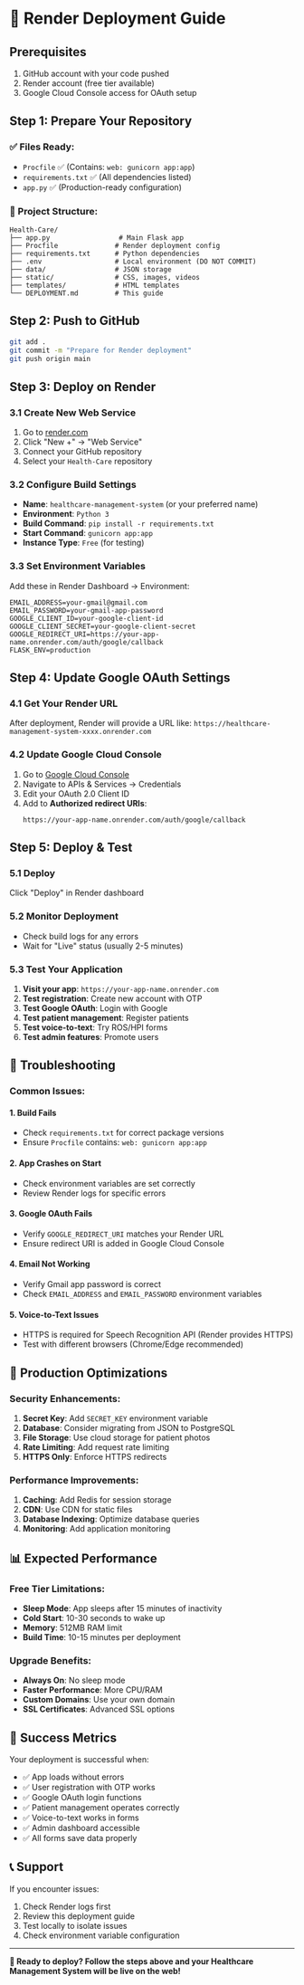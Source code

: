 # 🚀 Render Deployment Guide

## Prerequisites
1. GitHub account with your code pushed
2. Render account (free tier available)
3. Google Cloud Console access for OAuth setup

## Step 1: Prepare Your Repository

### ✅ Files Ready:
- `Procfile` ✅ (Contains: `web: gunicorn app:app`)
- `requirements.txt` ✅ (All dependencies listed)
- `app.py` ✅ (Production-ready configuration)

### 📁 Project Structure:
```
Health-Care/
├── app.py                 # Main Flask app
├── Procfile              # Render deployment config
├── requirements.txt      # Python dependencies
├── .env                  # Local environment (DO NOT COMMIT)
├── data/                 # JSON storage
├── static/               # CSS, images, videos
├── templates/            # HTML templates
└── DEPLOYMENT.md         # This guide
```

## Step 2: Push to GitHub

```bash
git add .
git commit -m "Prepare for Render deployment"
git push origin main
```

## Step 3: Deploy on Render

### 3.1 Create New Web Service
1. Go to [render.com](https://render.com)
2. Click "New +" → "Web Service"
3. Connect your GitHub repository
4. Select your `Health-Care` repository

### 3.2 Configure Build Settings
- **Name**: `healthcare-management-system` (or your preferred name)
- **Environment**: `Python 3`
- **Build Command**: `pip install -r requirements.txt`
- **Start Command**: `gunicorn app:app`
- **Instance Type**: `Free` (for testing)

### 3.3 Set Environment Variables
Add these in Render Dashboard → Environment:

```
EMAIL_ADDRESS=your-gmail@gmail.com
EMAIL_PASSWORD=your-gmail-app-password
GOOGLE_CLIENT_ID=your-google-client-id
GOOGLE_CLIENT_SECRET=your-google-client-secret
GOOGLE_REDIRECT_URI=https://your-app-name.onrender.com/auth/google/callback
FLASK_ENV=production
```

## Step 4: Update Google OAuth Settings

### 4.1 Get Your Render URL
After deployment, Render will provide a URL like:
`https://healthcare-management-system-xxxx.onrender.com`

### 4.2 Update Google Cloud Console
1. Go to [Google Cloud Console](https://console.cloud.google.com/)
2. Navigate to APIs & Services → Credentials
3. Edit your OAuth 2.0 Client ID
4. Add to **Authorized redirect URIs**:
   ```
   https://your-app-name.onrender.com/auth/google/callback
   ```

## Step 5: Deploy & Test

### 5.1 Deploy
Click "Deploy" in Render dashboard

### 5.2 Monitor Deployment
- Check build logs for any errors
- Wait for "Live" status (usually 2-5 minutes)

### 5.3 Test Your Application
1. **Visit your app**: `https://your-app-name.onrender.com`
2. **Test registration**: Create new account with OTP
3. **Test Google OAuth**: Login with Google
4. **Test patient management**: Register patients
5. **Test voice-to-text**: Try ROS/HPI forms
6. **Test admin features**: Promote users

## 🔧 Troubleshooting

### Common Issues:

#### 1. Build Fails
- Check `requirements.txt` for correct package versions
- Ensure `Procfile` contains: `web: gunicorn app:app`

#### 2. App Crashes on Start
- Check environment variables are set correctly
- Review Render logs for specific errors

#### 3. Google OAuth Fails
- Verify `GOOGLE_REDIRECT_URI` matches your Render URL
- Ensure redirect URI is added in Google Cloud Console

#### 4. Email Not Working
- Verify Gmail app password is correct
- Check `EMAIL_ADDRESS` and `EMAIL_PASSWORD` environment variables

#### 5. Voice-to-Text Issues
- HTTPS is required for Speech Recognition API (Render provides HTTPS)
- Test with different browsers (Chrome/Edge recommended)

## 🎯 Production Optimizations

### Security Enhancements:
1. **Secret Key**: Add `SECRET_KEY` environment variable
2. **Database**: Consider migrating from JSON to PostgreSQL
3. **File Storage**: Use cloud storage for patient photos
4. **Rate Limiting**: Add request rate limiting
5. **HTTPS Only**: Enforce HTTPS redirects

### Performance Improvements:
1. **Caching**: Add Redis for session storage
2. **CDN**: Use CDN for static files
3. **Database Indexing**: Optimize database queries
4. **Monitoring**: Add application monitoring

## 📊 Expected Performance

### Free Tier Limitations:
- **Sleep Mode**: App sleeps after 15 minutes of inactivity
- **Cold Start**: 10-30 seconds to wake up
- **Memory**: 512MB RAM limit
- **Build Time**: 10-15 minutes per deployment

### Upgrade Benefits:
- **Always On**: No sleep mode
- **Faster Performance**: More CPU/RAM
- **Custom Domains**: Use your own domain
- **SSL Certificates**: Advanced SSL options

## 🎉 Success Metrics

Your deployment is successful when:
- ✅ App loads without errors
- ✅ User registration with OTP works
- ✅ Google OAuth login functions
- ✅ Patient management operates correctly
- ✅ Voice-to-text works in forms
- ✅ Admin dashboard accessible
- ✅ All forms save data properly

## 📞 Support

If you encounter issues:
1. Check Render logs first
2. Review this deployment guide
3. Test locally to isolate issues
4. Check environment variable configuration

---

**🚀 Ready to deploy? Follow the steps above and your Healthcare Management System will be live on the web!**
